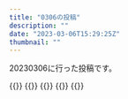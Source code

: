 ```yaml
---
title: "0306の投稿"
description: ""
date: "2023-03-06T15:29:25Z"
thumbnail: ""
---
```

20230306に行った投稿です。
<!--more-->
{{<othersns text="漏斗胸どうこうよりも暖房つけるとブレーカー落ちるかもしれないから布団に籠もってる方がいろいろと機会を逃してる気がするな" url="https://qunagi.qunagi.net/notice/ATL1najJcLBwaFMJSi" screenname="jme/k.h" date="2023-03-06T12:02:48.000Z">}}
{{<othersns text="普段健康だから不謹慎だけど病気とかで休むことに憧れが無いといえば嘘になる" url="https://qunagi.qunagi.net/notice/ATKgvAVGueR4WTYtWa" screenname="jme/k.h" date="2023-03-06T08:08:52.000Z">}}
{{<othersns text="K2読むまでは大分漏斗胸のこと忘れてた。普段人に裸見せることがないような人生送ってるからな" url="https://qunagi.qunagi.net/notice/ATKepDR6tamJyOeIwi" screenname="jme/k.h" date="2023-03-06T07:45:23.000Z">}}
{{<othersns text="漏斗胸、まあ、自分のレベルの症状だと日常には全く不自由ないからそういう体型、位で流せるけどまあそうじゃないと辛いんかなあ。まあサッカー部とかで見せたときに否定されたらいろいろ考えたかもしれないけどそういうことが無かったからな。" url="https://qunagi.qunagi.net/notice/ATKeOSTuqkH2ogCcUa" screenname="jme/k.h" date="2023-03-06T07:40:33.000Z">}}
{{<othersns text="おあーあ" url="https://qunagi.qunagi.net/notice/ATKa8ghxmwFYUOzusq" screenname="jme/k.h" date="2023-03-06T06:52:53.000Z">}}
